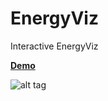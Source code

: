 # EnergyViz
Interactive EnergyViz


**[Demo](http://abhisekhpatra.github.io/EnergyViz/SemanticSvg.html)**


![alt tag](http://abhisekhpatra.github.io/EnergyViz/Demo.JPG)

